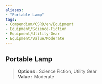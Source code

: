 ```yaml
---
aliases:
- "Portable Lamp"
tags:
- Compendium/CSRD/en/Equipment
- Equipment/Science-Fiction
- Equipment/Utility-Gear
- Equipment/Value/Moderate
---
```


  
## Portable Lamp  
  
>  
> **Options :** Science Fiction, Utility Gear  
> **Value :** Moderate